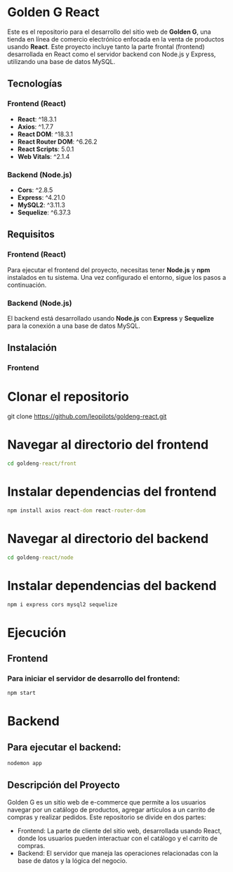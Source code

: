 # Golden G React

Este es el repositorio para el desarrollo del sitio web de **Golden G**, una tienda en línea de comercio electrónico enfocada en la venta de productos usando **React**. Este proyecto incluye tanto la parte frontal (frontend) desarrollada en React como el servidor backend con Node.js y Express, utilizando una base de datos MySQL.

## Tecnologías

### Frontend (React)
- **React**: ^18.3.1
- **Axios**: ^1.7.7
- **React DOM**: ^18.3.1
- **React Router DOM**: ^6.26.2
- **React Scripts**: 5.0.1
- **Web Vitals**: ^2.1.4

### Backend (Node.js)
- **Cors**: ^2.8.5
- **Express**: ^4.21.0
- **MySQL2**: ^3.11.3
- **Sequelize**: ^6.37.3

## Requisitos

### Frontend (React)
Para ejecutar el frontend del proyecto, necesitas tener **Node.js** y **npm** instalados en tu sistema. Una vez configurado el entorno, sigue los pasos a continuación.

### Backend (Node.js)
El backend está desarrollado usando **Node.js** con **Express** y **Sequelize** para la conexión a una base de datos MySQL.

## Instalación

### Frontend

# Clonar el repositorio
git clone https://github.com/leopilots/goldeng-react.git

# Navegar al directorio del frontend
```cmd
cd goldeng-react/front
```

# Instalar dependencias del frontend
```cmd
npm install axios react-dom react-router-dom
```

# Navegar al directorio del backend
```cmd
cd goldeng-react/node
```

# Instalar dependencias del backend
```cmd
npm i express cors mysql2 sequelize 
```

# Ejecución
## Frontend
### Para iniciar el servidor de desarrollo del frontend:
```cmd
npm start
```

# Backend
## Para ejecutar el backend:
```cmd
nodemon app
```

## Descripción del Proyecto
Golden G es un sitio web de e-commerce que permite a los usuarios navegar por un catálogo de productos, agregar artículos a un carrito de compras y realizar pedidos. Este repositorio se divide en dos partes:

- Frontend: La parte de cliente del sitio web, desarrollada usando React, donde los usuarios pueden interactuar con el catálogo y el carrito de compras.
- Backend: El servidor que maneja las operaciones relacionadas con la base de datos y la lógica del negocio.

